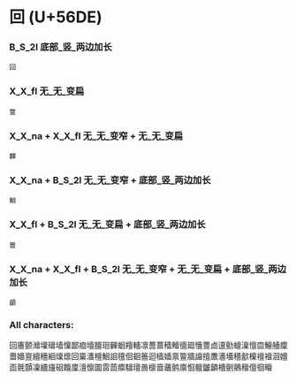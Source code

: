 # 回 (U+56DE) 

### B_S_2l 底部_竖_两边加长
`回`

### X_X_fl 无_无_变扁
`䉡`

### X_X_na + X_X_fl 无_无_变窄 + 无_无_变扁
`䯬`

### X_X_na + B_S_2l 无_无_变窄 + 底部_竖_两边加长
`鮰`

### X_X_fl + B_S_2l 无_无_变扁 + 底部_竖_两边加长
`䉢`

### X_X_na + X_X_fl + B_S_2l 无_无_变窄 + 无_无_变扁 + 底部_竖_两边加长
`顲`

### All characters:
回廧颤灗壈䃪墙懍鄙痐壇膻㻁䯬蛔羶轖凛薔蔷穑鳣㣶廻懎䕊㔽邅勯蟺澟憻㐭鱣艢癛嗇嬙亶繵穯絗燣燷回稟瀒檀鮰䛛氊佪䤧䉢迴樯嫱禀䉡牆譠擅䕲濇墻穡㱇檁䄠襢洄嬗靣氈顫凜繬旜硘饘廩澶懔圖䨓茴癝驙璮啚檩啬蘠鹯廪恛䡀皽顲檣㔊鸇䆄儃徊䁴
